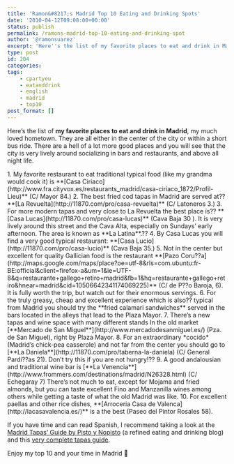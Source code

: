 ```yaml
---
title: 'Ramon&#8217;s Madrid Top 10 Eating and Drinking Spots'
date: '2010-04-12T09:08:00+00:00'
status: publish
permalink: /ramons-madrid-top-10-eating-and-drinking-spot
author: '@ramonsuarez'
excerpt: 'Here''s the list of my favorite places to eat and drink in Madrid, my much loved hometown. They are all either in the center of the city or within a short bus ride. There are a hell of a lot more good places and you will see that the city is very l...'
type: post
id: 204
categories:
tags:
    - cpartyeu
    - eatanddrink
    - english
    - madrid
    - top10
post_format: []
---
```

Here’s the list of **my favorite places to eat and drink in Madrid**, my much loved hometown. They are all either in the center of the city or within a short bus ride. There are a hell of a lot more good places and you will see that the city is very lively around socializing in bars and restaurants, and above all night life.

<div class="gmail_quote"><div class="gmail_quote">1. My favorite restaurant to eat traditional typical food (like my grandma would cook it) is **[Casa Ciriaco](http://www.fra.cityvox.es/restaurants_madrid/casa-ciriaco_1872/Profil-Lieu)** (C/ Mayor 84.)
2. The best fried cod tapas in Madrid are served at?? **[La Revuelta](http://11870.com/pro/casa-revuelta)** (C/ Latoneros 3.)
3. For more modern tapas and very close to La Revuelta the best place is?? **[Casa Lucas](http://11870.com/pro/casa-lucas)** (Cava Baja 30 ). It is very lively around this street and the Cava Alta, especially on Sundays’ early afternoon. The area is known as **La Latina**.??
4. By Casa Lucas you will find a very good typical restaurant: **[Casa Lucio](http://11870.com/pro/casa-lucio)** (Cava Baja 35.)
5. Not in the center but excellent for quality Gallician food is the restaurant **[Pazo Coru??a](http://maps.google.com/maps/place?oe=utf-8&rls=com.ubuntu:fr-BE:official&client=firefox-a&um=1&ie=UTF-8&q=restaurante+gallego+retiro+madrid&fb=1&hq=restaurante+gallego+retiro&hnear=madrid&cid=10506642341174069225)** (C/ de P??o Baroja, 6). It is fully worth the trip, but watch out for their enormous servings.
6. For the truly greasy, cheap and excellent experience which is also?? typical from Madrid you should try the **fried calamari sandwiches** served in the bars located in the alleys that lead to the Plaza Mayor.
7. There’s a new tapas and wine space with many different stands In the old market [**Mercado de San Miguel**](http://www.mercadodesanmiguel.es/) (Pza. de San Miguel), right by Plaza Mayor.
8. For an extraordinary *cocido* (Madrid’s chick-pea casserole) and not far from the center you should go to [**La Daniela**](http://11870.com/pro/taberna-la-daniela) (C/ General Pardi??as 21). Don’t try this if you are not hungry!??
9. A good andalousian and traditional wine bar is [**La Venencia**](http://www.frommers.com/destinations/madrid/N26328.html) (C/ Echegaray 7) There’s not much to eat, except for Mojama and fried almonds, but you can taste excellent Fino and Manzanilla wines among others while getting a taste of what the old Madrid was like.
10. For excellent paellas and other rice dishes, **[Arroceria Casa de Valenca](http://lacasavalencia.es/)** is a the best (Paseo del Pintor Rosales 58).

If you have time and can read Spanish, I recommend taking a look at the [Madrid Tapas’ Guide by Pisto y Nopisto](http://www.pistoynopisto.com/index.php/2005/03/31/de_tapas_por_madrid) (a refined eating and drinking blog) and this [very complete tapas guide](http://www.scribd.com/doc/4934459/Tapas-en-Madrid).

Enjoy my top 10 and your time in Madrid 🙂

</div></div>